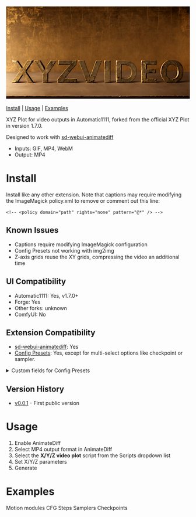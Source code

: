 ![xyzvideo logo](logo.jpg)

[Install](#install) | [Usage](#usage) | [Examples](#examples)

XYZ Plot for video outputs in Automatic1111, forked from the official XYZ Plot in version 1.7.0.

Designed to work with [sd-webui-animatediff](https://github.com/continue-revolution/sd-webui-animatediff)
* Inputs: GIF, MP4, WebM
* Output: MP4

# Install
Install like any other extension. Note that captions may require modifying the ImageMagick policy.xml to remove or comment out this line:
```
<!-- <policy domain="path" rights="none" pattern="@*" /> -->
```

## Known Issues
* Captions require modifying ImageMagick configuration
* Config Presets not working with img2img
* Z-axis grids reuse the XY grids, compressing the video an additional time

## UI Compatibility
* Automatic1111: Yes, v1.7.0+
* Forge: Yes
* Other forks: unknown
* ComfyUI: No

## Extension Compatibility
* [sd-webui-animatediff](https://github.com/continue-revolution/sd-webui-animatediff): Yes
* [Config Presets](https://github.com/Zyin055/Config-Presets): Yes, except for multi-select options like checkpoint or sampler.
<details>
    <summary>Custom fields for Config Presets</summary>

    # XYZ Video txt2img
    script_txt2img_xyz_video_plot_x_type
    script_txt2img_xyz_video_plot_y_type
    script_txt2img_xyz_video_plot_z_type
    script_txt2img_xyz_video_plot_x_values
    script_txt2img_xyz_video_plot_y_values
    script_txt2img_xyz_video_plot_z_values
    script_txt2img_xyz_video_plot_draw_caption
    script_txt2img_xyz_video_plot_no_fixed_seeds
    script_txt2img_xyz_video_plot_include_lone_videos
    script_txt2img_xyz_video_plot_include_sub_grids
    script_txt2img_xyz_video_plot_margin_size
    script_txt2img_xyz_video_plot_csv_mode

    # XYZ Video txt2img
    script_img2img_xyz_video_plot_x_type
    script_img2img_xyz_video_plot_y_type
    script_img2img_xyz_video_plot_z_type
    script_img2img_xyz_video_plot_x_values
    script_img2img_xyz_video_plot_y_values
    script_img2img_xyz_video_plot_z_values
    script_img2img_xyz_video_plot_draw_caption
    script_img2img_xyz_video_plot_no_fixed_seeds
    script_img2img_xyz_video_plot_include_lone_videos
    script_img2img_xyz_video_plot_include_sub_grids
    script_img2img_xyz_video_plot_margin_size
    script_img2img_xyz_video_plot_csv_mode
</details>

## Version History
* [v0.0.1](https://github.com/zappityzap/cyzvideo/releases/tag/v0.0.1) - First public version

# Usage
1. Enable AnimateDiff
1. Select MP4 output format in AnimateDiff
1. Select the **X/Y/Z video plot** script from the Scripts dropdown list
1. Set X/Y/Z parameters
1. Generate

# Examples
Motion modules
CFG
Steps
Samplers
Checkpoints
